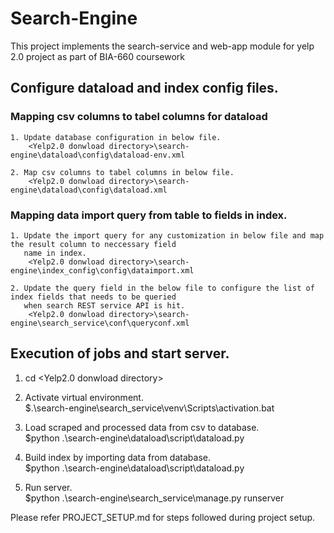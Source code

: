 # Search-Engine
This project implements the search-service and web-app module for yelp 2.0 project as part of BIA-660 coursework

## Configure dataload and index config files.

### Mapping csv columns to tabel columns for dataload
	1. Update database configuration in below file.
		<Yelp2.0 donwload directory>\search-engine\dataload\config\dataload-env.xml
		
	2. Map csv columns to tabel columns in below file.
		<Yelp2.0 donwload directory>\search-engine\dataload\config\dataload.xml
		
### Mapping data import query from table to fields in index.
	1. Update the import query for any customization in below file and map the result column to neccessary field 
	   name in index.
		<Yelp2.0 donwload directory>\search-engine\index_config\config\dataimport.xml
	
	2. Update the query field in the below file to configure the list of index fields that needs to be queried 
	   when search REST service API is hit.
		<Yelp2.0 donwload directory>\search-engine\search_service\conf\queryconf.xml
		
## Execution of jobs and start server.
1. cd <Yelp2.0 donwload directory>

2. Activate virtual environment.<br/>
	$.\search-engine\search_service\venv\Scripts\activation.bat
	
3. Load scraped and processed data from csv to database.<br/>
	$python .\search-engine\dataload\script\dataload.py
	
4. Build index by importing data from database.<br/>
	$python .\search-engine\dataload\script\dataload.py
	
5. Run server.<br/>
	$python .\search-engine\search_service\manage.py runserver

	
Please refer PROJECT_SETUP.md for steps followed during project setup.
